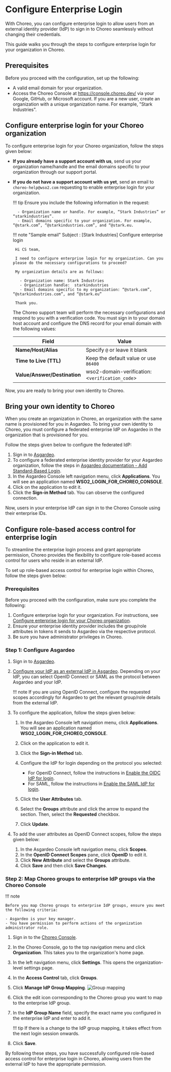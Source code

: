 # Configure Enterprise Login

With Choreo, you can configure enterprise login to allow users from an external identity provider (IdP) to sign in to Choreo seamlessly without changing their credentials.

This guide walks you through the steps to configure enterprise login for your organization in Choreo. 


## Prerequisites 

Before you proceed with the configuration, set up the following:

- A valid email domain for your organization.
- Access the Choreo Console at https://console.choreo.dev/ via your Google, GitHub, or Microsoft account. If you are a new user, create an organization with a unique organization name. For example, "Stark Industries". 

## Configure enterprise login for your Choreo organization

To configure enterprise login for your Choreo organization, follow the steps given below:

 - **If you already have a support account with us**, send us your organization name/handle and the email domains specific to your organization through our support portal. 

 - **If you do not have a support account with us yet**, send an email to `choreo-help@wso2.com` requesting to enable enterprise login for your organization. 
      
    !!! tip
        Ensure you include the following information in the request:

         - Organization name or handle. For example, “Stark Industries” or “starkindustries”.
         - Email domains specific to your organization. For example, “@stark.com”, “@starkindustries.com”, and “@stark.eu.


    !!! note "Sample email"
        Subject : [Stark Industries] Configure enterprise login
        
        Hi CS team,

        I need to configure enterprise login for my organization. Can you please do the necessary configurations to proceed?

        My organization details are as follows: 

          - Organization name: Stark Industries
          - Organization handle:  starkindustries
          - Email domains specific to my organization: “@stark.com”, “@starkindustries.com”, and “@stark.eu”

        Thank you.

    The Choreo support team will perform the necessary configurations and respond to you with a verification code. You must sign in to your domain host account and configure the DNS record for your email domain with the following values:

    | **Field**                          | **Value**                                      |
    |------------------------------------|------------------------------------------------|
    | **Name/Host/Alias**                | Specify `@` or leave it blank                  |
    | **Time to Live (TTL)**             | Keep the default value or use `86400`          |
    | **Value/Answer/Destination**       | wso2-domain-verification:<`verification_code`> |


Now, you are ready to bring your own identity to Choreo.

## Bring your own identity to Choreo

When you create an organization in Choreo, an organization with the same name is provisioned for you in Asgardeo. To bring your own identity to Choreo, you must configure a federated enterprise IdP on Asgardeo in the organization that is provisioned for you.

Follow the steps given below to configure the federated IdP:

1. Sign in to [Asgardeo](https://asgardeo.io/).
2. To configure a federated enterprise identity provider for your Asgardeo organization, follow the steps in [Asgardeo documentation - Add Standard-Based Login](https://wso2.com/asgardeo/docs/guides/authentication/enterprise-login/).
3. In the Asgardeo Console left navigation menu, click **Applications**. You will see an application named **WSO2_LOGIN_FOR_CHOREO_CONSOLE**.
4. Click on the application to edit it.
5. Click the **Sign-in Method** tab. You can observe the configured connection.

Now, users in your enterprise IdP can sign in to the Choreo Console using their enterprise IDs.

## Configure role-based access control for enterprise login

To streamline the enterprise login process and grant appropriate permission, Choreo provides the flexibility to configure role-based access control for users who reside in an external IdP. 

To set up role-based access control for enterprise login within Choreo, follow the steps given below:

### Prerequisites

Before you proceed with the configuration, make sure you complete the following:

1. Configure enterprise login for your organization. For instructions, see [Configure enterprise login for your Choreo organization](#configure-enterprise-login-for-your-choreo-organization). 
2. Ensure your enterprise identity provider includes the group/role attributes in tokens it sends to Asgardeo via the respective protocol.
3. Be sure you have administrator privileges in Choreo.

### Step 1: Configure Asgardeo

1. Sign in to [Asgardeo](https://asgardeo.io/).
2. [Configure your IdP as an external IdP in Asgardeo](https://wso2.com/asgardeo/docs/guides/authentication/enterprise-login/). Depending on your IdP, you can select OpenID Connect or SAML as the protocol between Asgardeo and your IdP.

    !!! note
        If you are using OpenID Connect, configure the requested scopes accordingly for Asgardeo to get the relevant group/role details from the external IdP.

3. To configure the application, follow the steps given below:
    1. In the Asgardeo Console left navigation menu, click **Applications**. You will see an application named **WSO2_LOGIN_FOR_CHOREO_CONSOLE**.
    2. Click on the application to edit it.
    3. Click the **Sign-in Method** tab.
    4. Configure the IdP for login depending on the protocol you selected:
        - For OpenID Connect, follow the instructions in [Enable the OIDC IdP for login](https://wso2.com/asgardeo/docs/guides/authentication/enterprise-login/add-oidc-idp-login/#enable-the-oidc-idp-for-login).
        - For SAML, follow the instructions in [Enable the SAML IdP for login](https://wso2.com/asgardeo/docs/guides/authentication/enterprise-login/add-saml-idp-login/#enable-the-saml-idp-for-login).
            
    5. Click the **User Attributes** tab.
    6. Select the **Groups** attribute and click the arrow to expand the section. Then, select the **Requested** checkbox.
    7. Click **Update**.

4. To add the user attributes as OpenID Connect scopes, follow the steps given below:
    1. In the Asgardeo Console left navigation menu, click **Scopes**.
    2. In the **OpenID Connect Scopes** pane, click **OpenID** to edit it.
    3. Click **New Attribute** and select the **Groups** attribute.
    4. Click **Save** and then click **Save Changes**.

### Step 2: Map Choreo groups to enterprise IdP groups via the Choreo Console 

!!! note
    
    Before you map Choreo groups to enterprise IdP groups, ensure you meet the following criteria:

    - Asgardeo is your key manager.
    - You have permission to perform actions of the organization administrator role.

1. Sign in to the [Choreo Console](https://console.choreo.dev/).
2. In the Choreo Console, go to the top navigation menu and click **Organization**. This takes you to the organization's home page.
3. In the left navigation menu, click **Settings**. This opens the organization-level settings page. 
4. In the **Access Control** tab, click **Groups**. 
5. Click **Manage IdP Group Mapping**.
    ![Group mapping](../assets/img/administer/enterprise-login/group-mapping.png)

6. Click the edit icon corresponding to the Choreo group you want to map to the enterprise IdP group.
7. In the **IdP Group Name** field, specify the exact name you configured in the enterprise IdP and enter to add it.
   
    !!! tip
        If there is a change to the IdP group mapping, it takes effect from the next login session onwards. 

8. Click **Save**. 

By following these steps, you have successfully configured role-based access control for enterprise login in Choreo, allowing users from the external IdP to have the appropriate permission.

